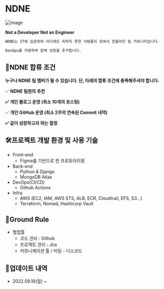 # NDNE
![image](https://user-images.githubusercontent.com/100563973/197392414-9522b64c-de38-4648-b800-437985a30aeb.png)

**Not a Developer Not an Engineer**

```markdown
NDNE는 IT에 입문하여 어디에도 속하지 못한 사람들이 모여서 만들어진 팀 커뮤니티입니다.

DevOps를 지향하며 함께 성장을 추구합니다. 
```

## 👥NDNE 합류 조건

**누구나 NDNE 팀 멤버가 될 수 있습니다.  단, 아래의 합류 조건에 충족해주셔야 합니다.** 

✅ **NDNE 팀원의 추천**

**✅ 개인 블로그 운영 (최소 10개의 포스팅)**

✅ **개인 GitHub 운영 (최소 2주의 연속된 Commit 내역)**

**✅ 같이 성장하고자 하는 열정**

## 🛠프로젝트 개발 환경 및 사용 기술

- Front-end
  - Figma를 기반으로 한 프로토타이핑
- Back-end
  - Python & Django
  - MongoDB Atlas
- DevOps(CI/CD)
  - Github Actions
- Infra
  - AWS (EC2, IAM, AWS STS, ALB, ECR, Cloudtrail, EFS, S3...)
  - Terraform, Nomad, Hashicorp Vault

## 📌Ground Rule

- 협업툴
    - 코드 관리 : Github
    - 프로젝트 관리 : Jira
    - 커뮤니케이션 툴  / 미팅 - 디스코드

## 🔔업데이트 내역

- 2022.09.19(월) ~
